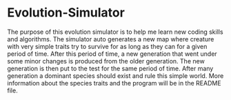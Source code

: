 # Evolution-Simulator
The purpose of this evolution simulator is to help me learn new coding skills and algorithms. The simulator auto generates a new map where creature with very simple traits try to survive for as long as they can for a given period of time. After this period of time, a new generation that went under some minor changes is produced from the older generation. The new generation is then put to the test for the same period of time. After many generation a dominant species should exist and rule this simple world. More information about the species traits and the program will be in the README file.

